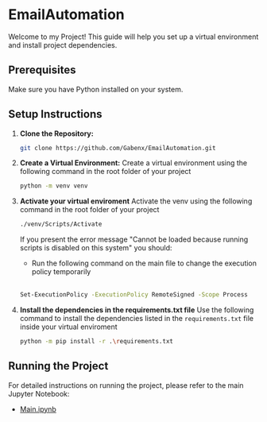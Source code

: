# EmailAutomation

Welcome to my Project! This guide will help you set up a virtual environment and install project dependencies.

## Prerequisites

Make sure you have Python installed on your system.

## Setup Instructions

1. **Clone the Repository:**
   ```bash
   git clone https://github.com/Gabenx/EmailAutomation.git

2. **Create a Virtual Environment:**
   Create a virtual environment using the following command in the root folder of your project
   
   ```bash
   python -m venv venv

3. **Activate your virtual enviroment**
   Activate the venv using the following command in the root folder of your project
   
   ```bash
   ./venv/Scripts/Activate
   ```
   If you present the error message "Cannot be loaded because running scripts is disabled on this system" you should:
   - Run the following command on the main file to change the execution policy temporarily <br><br>
     
   ```bash
   Set-ExecutionPolicy -ExecutionPolicy RemoteSigned -Scope Process
   ```
   
4. **Install the dependencies in the requirements.txt file**
   Use the following command to install the dependencies listed in the `requirements.txt` file inside your virtual enviroment

   ```bash
   python -m pip install -r .\requirements.txt

## Running the Project

For detailed instructions on running the project, please refer to the main Jupyter Notebook:
- [Main.ipynb](src/main.ipynb)
